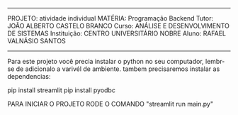 ************************************************************

PROJETO: atividade individual
MATÉRIA: Programação Backend
Tutor: JOÃO ALBERTO CASTELO BRANCO
Curso: ANÁLISE E DESENVOLVIMENTO DE SISTEMAS
Instituição: CENTRO UNIVERSITÁRIO NOBRE
Aluno: RAFAEL VALNÁSIO SANTOS

***********************************************************


Para este projeto você precia instalar o python no seu computador, lembr-se de adicionalo a varivél de ambiente.
tambem precisaremos instalar as dependencias:

pip install streamlit
pip install pyodbc




PARA INICIAR O PROJETO RODE O COMANDO  "streamlit run main.py"
